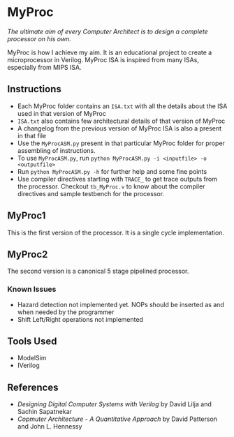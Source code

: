 # MyProc

*The ultimate aim of every Computer Architect is to design a complete processor on his own.*

MyProc is how I achieve my aim. It is an educational project to create a microprocessor in Verilog. MyProc ISA is inspired from many ISAs, especially from MIPS ISA.

## Instructions
* Each MyProc folder contains an `ISA.txt` with all the details about the ISA used in that version of MyProc
* `ISA.txt` also contains few architectural details of that version of MyProc
* A changelog from the previous version of MyProc ISA is also a present in that file
* Use the `MyProcASM.py` present in that particular MyProc folder for proper assembling of instructions.
* To use `MyProcASM.py`, run `python MyProcASM.py -i <inputfile> -o <outputfile>`
* Run `python MyProcASM.py -h` for further help and some fine points
* Use compiler directives starting with `TRACE_` to get trace outputs from the processor. Checkout `tb_MyProc.v` to know about the compiler directives and sample testbench for the processor.

## MyProc1

This is the first version of the processor. It is a single cycle implementation.

## MyProc2

The second version is a canonical 5 stage pipelined processor.

### Known Issues
* Hazard detection not implemented yet. NOPs should be inserted as and when needed by the programmer
* Shift Left/Right operations not implemented

## Tools Used
* ModelSim
* IVerilog

## References
* *Designing Digital Computer Systems with Verilog* by David Lilja and Sachin Sapatnekar
* *Copmuter Architecture - A Quantitative Approach* by David Patterson and John L. Hennessy